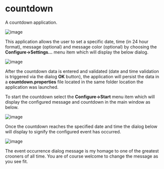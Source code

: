 # countdown
A countdown application.

![image](https://user-images.githubusercontent.com/32653184/204151587-3018db3c-24a4-4e7f-816a-7f2628fe603a.png)

This application allows the user to set a specific date, time (in 24 hour format), message (optional) and message color (optional) by choosing the **Configure->Settings...** menu item which will display the below dialog.

![image](https://user-images.githubusercontent.com/32653184/204885540-e18392f3-17c2-4a8a-ae5d-52ec1e452b2e.png)

After the countdown data is entered and validated (date and time validation is triggered via the dialog **OK** button), the application will persist the data in a **countdown.properties** file located in the same folder location the application was launched.

To start the countdown select the **Configure->Start** menu item which will display the configured message and countdown in the main window as below.

![image](https://user-images.githubusercontent.com/32653184/204161553-79d3bf25-974c-4cee-9f6f-4a28673f4791.png)

Once the countdown reaches the specified date and time the dialog below will display to signify the configured event has occurred.

![image](https://user-images.githubusercontent.com/32653184/204162648-0f51a29c-0e8a-434c-9bda-36d67ae49c43.png)

The event occurrence dialog message is my homage to one of the greatest crooners of all time. You are of course welcome to change the message as you see fit.